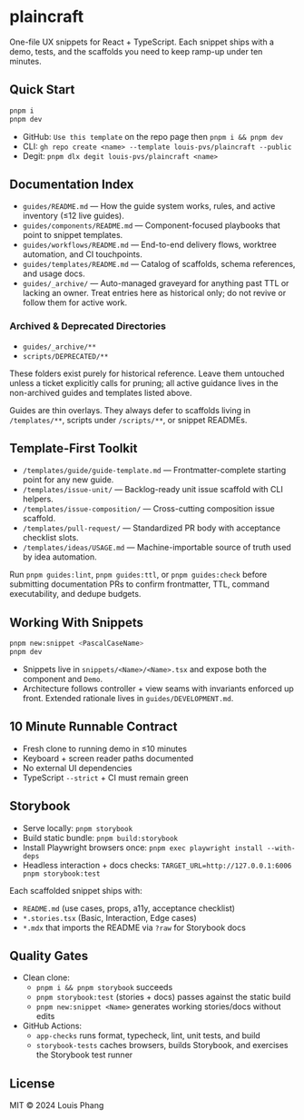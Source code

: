 # plaincraft

One-file UX snippets for React + TypeScript. Each snippet ships with a demo, tests, and the scaffolds you need to keep ramp-up under ten minutes.

## Quick Start

```bash
pnpm i
pnpm dev
```

- GitHub: `Use this template` on the repo page then `pnpm i && pnpm dev`
- CLI: `gh repo create <name> --template louis-pvs/plaincraft --public`
- Degit: `pnpm dlx degit louis-pvs/plaincraft <name>`

## Documentation Index

- `guides/README.md` — How the guide system works, rules, and active inventory (≤12 live guides).
- `guides/components/README.md` — Component-focused playbooks that point to snippet templates.
- `guides/workflows/README.md` — End-to-end delivery flows, worktree automation, and CI touchpoints.
- `guides/templates/README.md` — Catalog of scaffolds, schema references, and usage docs.
- `guides/_archive/` — Auto-managed graveyard for anything past TTL or lacking an owner. Treat entries here as historical only; do not revive or follow them for active work.

### Archived & Deprecated Directories

- `guides/_archive/**`
- `scripts/DEPRECATED/**`

These folders exist purely for historical reference. Leave them untouched unless a ticket explicitly calls for pruning; all active guidance lives in the non-archived guides and templates listed above.

Guides are thin overlays. They always defer to scaffolds living in `/templates/**`, scripts under `/scripts/**`, or snippet READMEs.

## Template-First Toolkit

- `/templates/guide/guide-template.md` — Frontmatter-complete starting point for any new guide.
- `/templates/issue-unit/` — Backlog-ready unit issue scaffold with CLI helpers.
- `/templates/issue-composition/` — Cross-cutting composition issue scaffold.
- `/templates/pull-request/` — Standardized PR body with acceptance checklist slots.
- `/templates/ideas/USAGE.md` — Machine-importable source of truth used by idea automation.

Run `pnpm guides:lint`, `pnpm guides:ttl`, or `pnpm guides:check` before submitting documentation PRs to confirm frontmatter, TTL, command executability, and dedupe budgets.

## Working With Snippets

```bash
pnpm new:snippet <PascalCaseName>
pnpm dev
```

- Snippets live in `snippets/<Name>/<Name>.tsx` and expose both the component and `Demo`.
- Architecture follows controller + view seams with invariants enforced up front. Extended rationale lives in `guides/DEVELOPMENT.md`.

## 10 Minute Runnable Contract

- Fresh clone to running demo in ≤10 minutes
- Keyboard + screen reader paths documented
- No external UI dependencies
- TypeScript `--strict` + CI must remain green

## Storybook

- Serve locally: `pnpm storybook`
- Build static bundle: `pnpm build:storybook`
- Install Playwright browsers once: `pnpm exec playwright install --with-deps`
- Headless interaction + docs checks: `TARGET_URL=http://127.0.0.1:6006 pnpm storybook:test`

Each scaffolded snippet ships with:

- `README.md` (use cases, props, a11y, acceptance checklist)
- `*.stories.tsx` (Basic, Interaction, Edge cases)
- `*.mdx` that imports the README via `?raw` for Storybook docs

## Quality Gates

- Clean clone:
  - `pnpm i && pnpm storybook` succeeds
  - `pnpm storybook:test` (stories + docs) passes against the static build
  - `pnpm new:snippet <Name>` generates working stories/docs without edits
- GitHub Actions:
  - `app-checks` runs format, typecheck, lint, unit tests, and build
  - `storybook-tests` caches browsers, builds Storybook, and exercises the Storybook test runner

## License

MIT © 2024 Louis Phang
